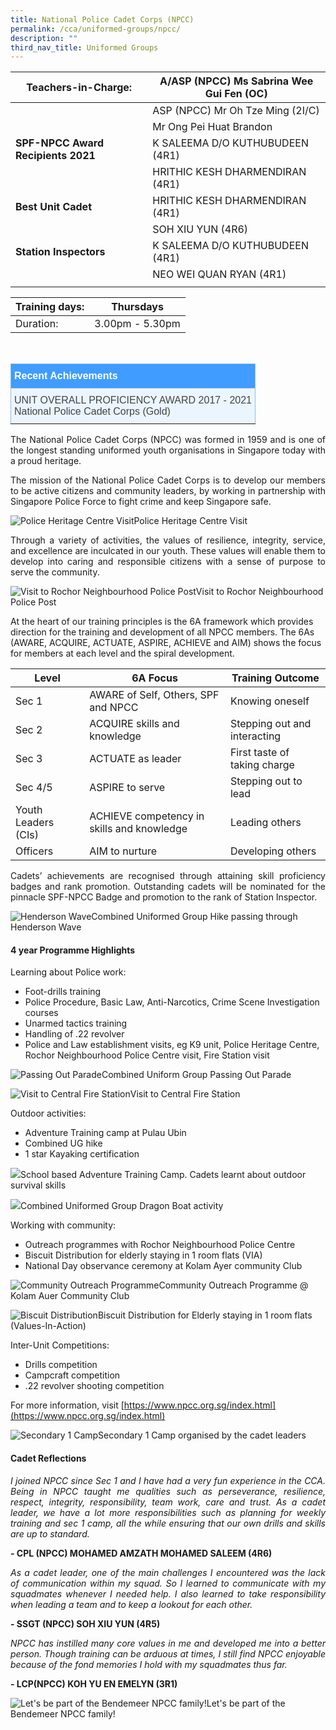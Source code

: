 ```yaml
---
title: National Police Cadet Corps (NPCC)
permalink: /cca/uniformed-groups/npcc/
description: ""
third_nav_title: Uniformed Groups
---
```

|**Teachers-in-Charge:**| A/ASP (NPCC) Ms Sabrina Wee Gui Fen (OC)   |
|---|---|
|  |  ASP (NPCC) Mr Oh Tze Ming (2I/C)  |
||Mr Ong Pei Huat Brandon |
| **SPF-NPCC Award Recipients 2021** | K SALEEMA D/O KUTHUBUDEEN (4R1)<br> |
|  |  HRITHIC KESH DHARMENDIRAN (4R1) |
|**Best Unit Cadet**  | HRITHIC KESH DHARMENDIRAN (4R1) |
|  | SOH XIU YUN (4R6)|
| **Station Inspectors** | K SALEEMA D/O KUTHUBUDEEN (4R1)|
|  | NEO WEI QUAN RYAN (4R1) |
|  |  |


| Training days: | Thursdays  |
| - | -|
| Duration: |  3.00pm - 5.30pm |


<br>
<style type="text/css">
.tg  {border-collapse:collapse;border-color:#9ABAD9;border-spacing:0;}
.tg td{background-color:#EBF5FF;border-color:#9ABAD9;border-style:solid;border-width:1px;color:#444;
  font-family:Arial, sans-serif;font-size:14px;overflow:hidden;padding:10px 5px;word-break:normal;}
.tg th{background-color:#409cff;border-color:#9ABAD9;border-style:solid;border-width:1px;color:#fff;
  font-family:Arial, sans-serif;font-size:14px;font-weight:normal;overflow:hidden;padding:10px 5px;word-break:normal;}
.tg .tg-3jrd{border-color:inherit;font-family:"Lucida Sans Unicode", "Lucida Grande", sans-serif !important;font-size:medium;
  text-align:left;vertical-align:top}
</style>
<table class="tg">
<thead>
  <tr>
		<th class="tg-3jrd"><b>Recent Achievements</b><br></th>
  </tr>
</thead>
<tbody>
  <tr>
    <td class="tg-3jrd">UNIT OVERALL PROFICIENCY AWARD 2017 - 2021
<br>National Police Cadet Corps (Gold)</td>
  </tr>
</tbody>
</table>

<p style="text-align:justify">The National Police Cadet Corps (NPCC) was formed in 1959 and is one of the longest standing uniformed youth organisations in Singapore today with a proud heritage. </p>

<p style="text-align:justify">The mission of the National Police Cadet Corps is to develop our members to be active citizens and community leaders, by working in partnership with Singapore Police Force to fight crime and keep Singapore safe. </p>

![Police Heritage Centre Visit](/images/Cca/cca-npcc-n01.jpg)Police Heritage Centre Visit

<p style="text-align:justify">Through a variety of activities, the values of resilience, integrity, service, and excellence are inculcated in our youth. These values will enable them to develop into caring and responsible citizens with a sense of purpose to serve the community.
</p>

![Visit to Rochor Neighbourhood Police Post](/images/Cca/cca-npcc-n02.jpg)Visit to Rochor Neighbourhood Police Post

<p style="text-align:justify">

At the heart of our training principles is the 6A framework which provides direction for the training and development of all NPCC members. The 6As (AWARE, ACQUIRE, ACTUATE, ASPIRE, ACHIEVE and AIM) shows the focus for members at each level and the spiral development.</p>


| Level | 6A Focus | Training Outcome  |
| -------- | -------- | -------- |
| Sec 1 | AWARE of Self, Others, SPF and NPCC | Knowing oneself  |
| Sec 2 | ACQUIRE skills and knowledge | Stepping out and interacting |
| Sec 3 | ACTUATE as leader | First taste of taking charge |
| Sec 4/5 |ASPIRE to serve| Stepping out to lead |
| Youth Leaders (CIs) | ACHIEVE competency in skills and knowledge | Leading others |
| Officers | AIM to nurture | Developing others |


<p style="text-align:justify">Cadets’ achievements are recognised through attaining skill proficiency badges and rank promotion. Outstanding cadets will be nominated for the pinnacle SPF-NPCC Badge and promotion to the rank of Station Inspector.</p>

![Henderson Wave](/images/Cca/cca-npcc-n03.jpg)Combined Uniformed Group Hike passing through Henderson Wave

#### 4 year Programme Highlights
Learning about Police work:
* Foot-drills training
* Police Procedure, Basic Law, Anti-Narcotics, Crime Scene Investigation courses
* Unarmed tactics training
* Handling of .22 revolver
* Police and Law establishment visits, eg K9 unit, Police Heritage Centre, Rochor Neighbourhood Police Centre visit, Fire Station visit

![Passing Out Parade](/images/Cca/cca-npcc-n04.jpg)Combined Uniform Group Passing Out Parade

![Visit to Central Fire Station](/images/Cca/cca-npcc-n05.jpg)Visit to Central Fire Station

Outdoor activities:
* Adventure Training camp at Pulau Ubin
* Combined UG hike
* 1 star Kayaking certification

![](/images/Cca/cca-npcc-n06.jpg)School based Adventure Training Camp. Cadets learnt about outdoor survival skills

![](/images/Cca/cca-npcc-n07.jpg)Combined Uniformed Group Dragon Boat activity

Working with community:
* Outreach programmes with Rochor Neighbourhood Police Centre
* Biscuit Distribution for elderly staying in 1 room flats (VIA)
* National Day observance ceremony at Kolam Ayer community Club

![Community Outreach Programme](/images/Cca/cca-npcc-n08.jpg)Community Outreach Programme @ Kolam Auer Community Club

![Biscuit Distribution](/images/Cca/cca-npcc-n09.jpg)Biscuit Distribution for Elderly staying in 1 room flats (Values-In-Action)

Inter-Unit Competitions:
* Drills competition
* Campcraft competition
* .22 revolver shooting competition



For more information, visit [https://www.npcc.org.sg/index.html](https://www.npcc.org.sg/index.html)

![Secondary 1 Camp ](/images/Cca/cca-npcc-n10.jpg)Secondary 1 Camp organised by the cadet leaders


#### Cadet Reflections

<p style="text-align:justify; font-style:italic">I joined NPCC since Sec 1 and I have had a very fun experience in the CCA. Being in NPCC taught me qualities such as perseverance, resilience, respect, integrity, responsibility, team work, care and trust. As a cadet leader, we have a lot more responsibilities such as planning for weekly training and sec 1 camp, all the while ensuring that our own drills and skills are up to standard.</p>

**- CPL (NPCC) MOHAMED AMZATH MOHAMED SALEEM (4R6)**

 
<p style="text-align:justify; font-style:italic">As a cadet leader, one of the main challenges I encountered was the lack of communication within my squad. So I learned to communicate with my squadmates whenever I needed help. I also learned to take responsibility when leading a team and to keep a lookout for each other. </p>

**- SSGT (NPCC) SOH XIU YUN (4R5)**


<p style="text-align:justify; font-style:italic">NPCC has instilled many core values in me and developed me into a better person. Though training can be arduous at times, I still find NPCC enjoyable because of the fond memories I hold with my squadmates thus far.</p>

**- LCP(NPCC) KOH YU EN EMELYN (3R1)**

![Let's be part of the Bendemeer NPCC family!](/images/Cca/cca-npcc-n11.jpg)Let's be part of the Bendemeer NPCC family!
